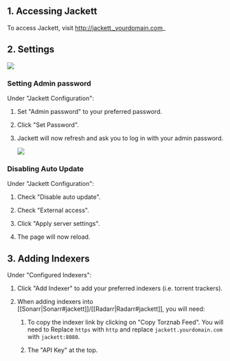 ## 1. Accessing Jackett

To access Jackett, visit http://jackett._yourdomain.com_

## 2. Settings
  
 ![](https://i.imgur.com/CAHMsfH.png)


### Setting Admin password

Under "Jackett Configuration": 

1. Set "Admin password" to your preferred password.

1. Click "Set Password".

1. Jackett will now refresh and ask you to log in with your admin password.

   ![](https://i.imgur.com/hRJr1Fh.png)

### Disabling Auto Update

Under "Jackett Configuration": 

1. Check "Disable auto update".

1. Check "External access".

1. Click "Apply server settings". 

1. The page will now reload.  




## 3. Adding Indexers

Under "Configured Indexers":

1. Click "Add Indexer" to add your preferred indexers (i.e. torrent trackers). 

1. When adding indexers into [[Sonarr|Sonarr#jackett]]/[[Radarr|Radarr#jackett]], you will need: 

    1. To copy the indexer link by clicking on "Copy Torznab Feed". You will need to Replace `https` with `http` and replace `jackett.yourdomain.com` with `jackett:8080`.

    1. The "API Key" at the top. 


